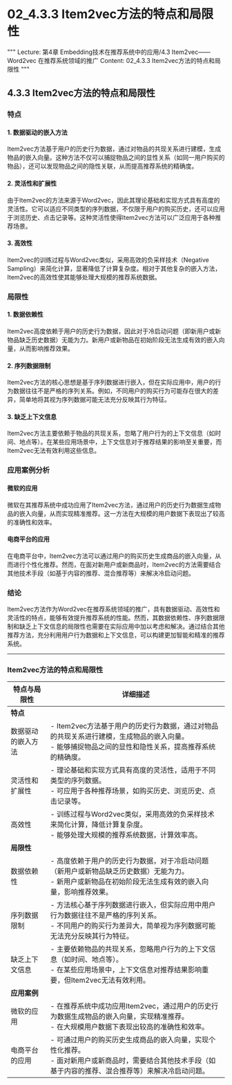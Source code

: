 # 02_4.3.3 Item2vec方法的特点和局限性

"""
Lecture: 第4章 Embedding技术在推荐系统中的应用/4.3 Item2vec——Word2vec 在推荐系统领域的推广
Content: 02_4.3.3 Item2vec方法的特点和局限性
"""

## 4.3.3 Item2vec方法的特点和局限性

### 特点

#### 1. 数据驱动的嵌入方法

Item2vec方法基于用户的历史行为数据，通过对物品的共现关系进行建模，生成物品的嵌入向量。这种方法不仅可以捕捉物品之间的显性关系（如同一用户购买的物品），还可以发现物品之间的隐性关联，从而提高推荐系统的精确度。

#### 2. 灵活性和扩展性

由于Item2vec的方法来源于Word2vec，因此其理论基础和实现方式具有高度的灵活性。它可以适应不同类型的序列数据，不仅限于用户的购买历史，还可以应用于浏览历史、点击记录等。这种灵活性使得Item2vec方法可以广泛应用于各种推荐场景。

#### 3. 高效性

Item2vec的训练过程与Word2vec类似，采用高效的负采样技术（Negative Sampling）来简化计算，显著降低了计算复杂度。相对于其他复杂的嵌入方法，Item2vec的高效性使其能够处理大规模的推荐系统数据。

### 局限性

#### 1. 数据依赖性

Item2vec高度依赖于用户的历史行为数据，因此对于冷启动问题（即新用户或新物品缺乏历史数据）无能为力。新用户或新物品在初始阶段无法生成有效的嵌入向量，从而影响推荐效果。

#### 2. 序列数据限制

Item2vec方法的核心思想是基于序列数据进行嵌入，但在实际应用中，用户的行为数据往往不是严格的序列关系。例如，不同用户的购买行为可能存在很大的差异，简单地将其视为序列数据可能无法充分反映其行为特征。

#### 3. 缺乏上下文信息

Item2vec方法主要依赖于物品的共现关系，忽略了用户行为的上下文信息（如时间、地点等）。在某些应用场景中，上下文信息对于推荐结果的影响至关重要，而Item2vec无法有效利用这些信息。

### 应用案例分析

#### 微软的应用

微软在其推荐系统中成功应用了Item2vec方法，通过用户的历史行为数据生成物品的嵌入向量，从而实现精准推荐。这一方法在大规模的用户数据下表现出了较高的准确性和效率。

#### 电商平台的应用

在电商平台中，Item2vec方法可以通过用户的购买历史生成商品的嵌入向量，从而进行个性化推荐。然而，在面对新用户或新商品时，Item2vec的方法需要结合其他技术手段（如基于内容的推荐、混合推荐等）来解决冷启动问题。

### 结论

Item2vec方法作为Word2vec在推荐系统领域的推广，具有数据驱动、高效性和灵活性的特点，能够有效提升推荐系统的性能。然而，其数据依赖性、序列数据限制和缺乏上下文信息的局限性也需要在实际应用中加以考虑和解决。通过结合其他推荐方法，充分利用用户行为数据和上下文信息，可以构建更加智能和精准的推荐系统。

---
### Item2vec方法的特点和局限性

| 特点与局限性 | 详细描述 |
| ----------- | ------- |
| **特点** | |
| 数据驱动的嵌入方法 | - Item2vec方法基于用户的历史行为数据，通过对物品的共现关系进行建模，生成物品的嵌入向量。<br>- 能够捕捉物品之间的显性和隐性关系，提高推荐系统的精确度。 |
| 灵活性和扩展性 | - 理论基础和实现方式具有高度的灵活性，适用于不同类型的序列数据。<br>- 可应用于各种推荐场景，如购买历史、浏览历史、点击记录等。 |
| 高效性 | - 训练过程与Word2vec类似，采用高效的负采样技术来简化计算，降低计算复杂度。<br>- 能够处理大规模的推荐系统数据，计算效率高。 |
| **局限性** | |
| 数据依赖性 | - 高度依赖于用户的历史行为数据，对于冷启动问题（新用户或新物品缺乏历史数据）无能为力。<br>- 新用户或新物品在初始阶段无法生成有效的嵌入向量，影响推荐效果。 |
| 序列数据限制 | - 方法核心基于序列数据进行嵌入，但实际应用中用户行为数据往往不是严格的序列关系。<br>- 不同用户的购买行为差异大，简单视为序列数据可能无法充分反映其行为特征。 |
| 缺乏上下文信息 | - 主要依赖物品的共现关系，忽略用户行为的上下文信息（如时间、地点等）。<br>- 在某些应用场景中，上下文信息对推荐结果影响重要，但Item2vec无法有效利用。 |
| **应用案例** | |
| 微软的应用 | - 在推荐系统中成功应用Item2vec，通过用户的历史行为数据生成物品的嵌入向量，实现精准推荐。<br>- 在大规模用户数据下表现出较高的准确性和效率。 |
| 电商平台的应用 | - 可通过用户的购买历史生成商品的嵌入向量，实现个性化推荐。<br>- 面对新用户或新商品时，需要结合其他技术手段（如基于内容的推荐、混合推荐等）来解决冷启动问题。 |
